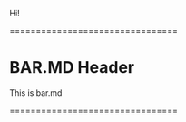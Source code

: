 Hi!

================================

# BAR.MD Header

This is bar.md

================================